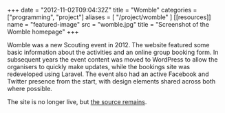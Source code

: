 +++
date = "2012-11-02T09:04:32Z"
title = "Womble"
categories = ["programming", "project"]
aliases = [
  "/project/womble"
]
[[resources]]
  name = "featured-image"
  src = "womble.jpg"
  title = "Screenshot of the Womble homepage"
+++

Womble was a new Scouting event in 2012. The website featured some basic information about the activities and an online group booking form. In subsequent years the event content was moved to WordPress to allow the organisers to quickly make updates, while the bookings site was redeveloped using Laravel. The event also had an active Facebook and Twitter presence from the start, with design elements shared across both where possible.

The site is no longer live, but [the source remains](https://github.com/sparksp/womble).
